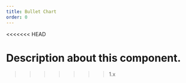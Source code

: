 ```yaml
---
title: Bullet Chart
order: 0
---
```

<<<<<<< HEAD

Description about this component.
=======
>>>>>>> 1.x
